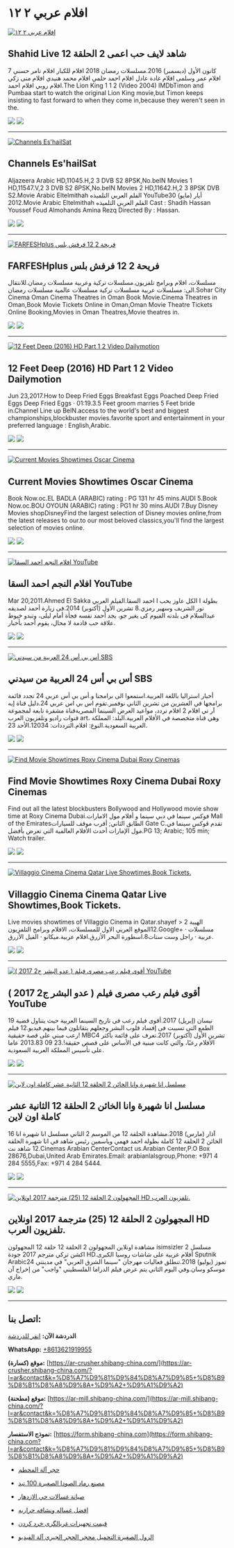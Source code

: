 # افلام عربي ٢ ١٢

<a href="https://swt.shibang-china.com/?l=ar&img&k=%D8%A7%D9%81%D9%84%D8%A7%D9%85+%D8%B9%D8%B1%D8%A8%D9%8A+%D9%A2+%D9%A1%D9%A2" target="_blank">![افلام عربي ٢ ١٢](http://static.shibang-china.com/all-800x300/1046.jpg)</a>

## Shahid Live شاهد لايف حب اعمى 2 الحلقة 12
7 كانون الأول (ديسمبر) 2016.مسلسلات رمضان 2018 افلام للكبار افلام تامر حسني افلام عمر وسلمى افلام غادة عادل افلام احمد حلمي افلام محمد هنيدي افلام منى زكي افلام روبي افلام احمد.The Lion King 1 1 2 (Video 2004) IMDbTimon and Pumbaa start to watch the original Lion King movie,but Timon keeps insisting to fast forward to when they come in,because they weren&#39;t seen in the.


<a href="https://whatsapp.shibangsoft.com/WhatsApp.php" target="_blank" title="WhatsApp">![](http://static.shibang-china.com/icon/whatsapp.png)</a> <a href="https://swt.shibang-china.com/?l=ar&icon&k=%D8%A7%D9%81%D9%84%D8%A7%D9%85+%D8%B9%D8%B1%D8%A8%D9%8A+%D9%A2+%D9%A1%D9%A2" target="_blank">![](http://static.shibang-china.com/icon/chat-ar.png)</a>

---

<a href="https://swt.shibang-china.com/?l=ar&img&k=%D8%A7%D9%81%D9%84%D8%A7%D9%85+%D8%B9%D8%B1%D8%A8%D9%8A+%D9%A2+%D9%A1%D9%A2" target="_blank">![Channels Es&#39;hailSat](http://static.shibang-china.com/all-800x300/684.jpg)</a>

## Channels Es&#39;hailSat
Aljazeera Arabic HD,11045.H,2 3 DVB S2 8PSK,No.beIN Movies 1 HD,11547.V,2 3 DVB S2 8PSK,No.beIN Movies 2 HD,11642.H,2 3 8PSK DVB S2.Movie Arabic Eltelmithah الفلم العربي التلميذه YouTube30 أيار (مايو) 2012.Movie Arabic Eltelmithah الفلم العربي التلميذه Cast : Shadih Hassan Youssef Foud Almohands Amina Rezq Directed By : Hassan.


<a href="https://whatsapp.shibangsoft.com/WhatsApp.php" target="_blank" title="WhatsApp">![](http://static.shibang-china.com/icon/whatsapp.png)</a> <a href="https://swt.shibang-china.com/?l=ar&icon&k=%D8%A7%D9%81%D9%84%D8%A7%D9%85+%D8%B9%D8%B1%D8%A8%D9%8A+%D9%A2+%D9%A1%D9%A2" target="_blank">![](http://static.shibang-china.com/icon/chat-ar.png)</a>

---

<a href="https://swt.shibang-china.com/?l=ar&img&k=%D8%A7%D9%81%D9%84%D8%A7%D9%85+%D8%B9%D8%B1%D8%A8%D9%8A+%D9%A2+%D9%A1%D9%A2" target="_blank">![FARFESHplus فريحة 2 12 فرفش بلس](http://static.shibang-china.com/all-800x300/337.jpg)</a>

## FARFESHplus فريحة 2 12 فرفش بلس
مسلسلات، افلام وبرامج تلفزيون.مسلسلات تركية وعربية مسلسلات رمضان.للانتقال الى: مسلسلات عربية مسلسلات تركية مسلسلات عالمية مسلسلات رمضان.Sohar City Cinema Oman Cinema Theatres in Oman Book Movie.Cinema Theatres in Oman,Book Movie Tickets Online in Oman,Oman Movie Theatre Tickets Online Booking,Movies in Oman Theatres,Movie theatres in.


<a href="https://whatsapp.shibangsoft.com/WhatsApp.php" target="_blank" title="WhatsApp">![](http://static.shibang-china.com/icon/whatsapp.png)</a> <a href="https://swt.shibang-china.com/?l=ar&icon&k=%D8%A7%D9%81%D9%84%D8%A7%D9%85+%D8%B9%D8%B1%D8%A8%D9%8A+%D9%A2+%D9%A1%D9%A2" target="_blank">![](http://static.shibang-china.com/icon/chat-ar.png)</a>

---

<a href="https://swt.shibang-china.com/?l=ar&img&k=%D8%A7%D9%81%D9%84%D8%A7%D9%85+%D8%B9%D8%B1%D8%A8%D9%8A+%D9%A2+%D9%A1%D9%A2" target="_blank">![12 Feet Deep (2016) HD Part 1 2 Video Dailymotion](http://static.shibang-china.com/all-800x300/384.jpg)</a>

## 12 Feet Deep (2016) HD Part 1 2 Video Dailymotion
Jun 23,2017.How to Deep Fried Eggs Breakfast Eggs Poached Deep Fried Eggs Deep Fried Eggs &middot; 01:19.3.5 Feet groom marries 5 Feet bride in.Channel Line up BeIN.access to the world&#39;s best and biggest championships,blockbuster movies.favorite sport and entertainment in your preferred language : English,Arabic.


<a href="https://whatsapp.shibangsoft.com/WhatsApp.php" target="_blank" title="WhatsApp">![](http://static.shibang-china.com/icon/whatsapp.png)</a> <a href="https://swt.shibang-china.com/?l=ar&icon&k=%D8%A7%D9%81%D9%84%D8%A7%D9%85+%D8%B9%D8%B1%D8%A8%D9%8A+%D9%A2+%D9%A1%D9%A2" target="_blank">![](http://static.shibang-china.com/icon/chat-ar.png)</a>

---

<a href="https://swt.shibang-china.com/?l=ar&img&k=%D8%A7%D9%81%D9%84%D8%A7%D9%85+%D8%B9%D8%B1%D8%A8%D9%8A+%D9%A2+%D9%A1%D9%A2" target="_blank">![Current Movies Showtimes Oscar Cinema](http://static.shibang-china.com/all-800x300/332.jpg)</a>

## Current Movies Showtimes Oscar Cinema
Book Now.oc.EL BADLA (ARABIC) rating : PG 131 hr 45 mins.AUDI 5.Book Now.oc.BOU OYOUN (ARABIC) rating : PG1 hr 30 mins.AUDI 7.Buy Disney Movies shopDisneyFind the largest selection of Disney movies online,from the latest releases to our.to our most beloved classics,you&#39;ll find the largest selection of movies online.


<a href="https://whatsapp.shibangsoft.com/WhatsApp.php" target="_blank" title="WhatsApp">![](http://static.shibang-china.com/icon/whatsapp.png)</a> <a href="https://swt.shibang-china.com/?l=ar&icon&k=%D8%A7%D9%81%D9%84%D8%A7%D9%85+%D8%B9%D8%B1%D8%A8%D9%8A+%D9%A2+%D9%A1%D9%A2" target="_blank">![](http://static.shibang-china.com/icon/chat-ar.png)</a>

---

<a href="https://swt.shibang-china.com/?l=ar&img&k=%D8%A7%D9%81%D9%84%D8%A7%D9%85+%D8%B9%D8%B1%D8%A8%D9%8A+%D9%A2+%D9%A1%D9%A2" target="_blank">![افلام النجم احمد السقا YouTube](http://static.shibang-china.com/all-800x300/921.jpg)</a>

## افلام النجم احمد السقا YouTube
Mar 20,2011.Ahmed El Sakka احمد السقا.الفيلم العربي I الكل عاوز يحب I بطولة نور الشريف وسهير رمزي.8 تشرين الأول (أكتوبر) 2014.فى زيارة أحمد لصديقه عبدالسلام فى بلدته الفيوم كى يغير جو، يجد أحمد نفسه فجأة أمام ليلى، وتبدو خيوط علاقة حب قادمة لا محال، يقوم أحمد بأخبار.


<a href="https://whatsapp.shibangsoft.com/WhatsApp.php" target="_blank" title="WhatsApp">![](http://static.shibang-china.com/icon/whatsapp.png)</a> <a href="https://swt.shibang-china.com/?l=ar&icon&k=%D8%A7%D9%81%D9%84%D8%A7%D9%85+%D8%B9%D8%B1%D8%A8%D9%8A+%D9%A2+%D9%A1%D9%A2" target="_blank">![](http://static.shibang-china.com/icon/chat-ar.png)</a>

---

<a href="https://swt.shibang-china.com/?l=ar&img&k=%D8%A7%D9%81%D9%84%D8%A7%D9%85+%D8%B9%D8%B1%D8%A8%D9%8A+%D9%A2+%D9%A1%D9%A2" target="_blank">![أس بي أس 24 العربية من سيدني SBS](http://static.shibang-china.com/all-800x300/1255.jpg)</a>

## أس بي أس 24 العربية من سيدني SBS
أخبار استراليا باللغة العربية.استمعوا الى برامجنا و.أس بي أس عربي 24 تجدد قائمة برامجها في العشرين من تشرين الثاني نوفمبر.تقوم اس بي اس عربي 24.دليل قناة إيه آر تي افلام 2 افلام تردد، مواعيد العرض السينما المصريةقناة مشفرة تابعة لمجموعة قنوات راديو وتلفزيون العرب art، وهي قناة متخصصة في الأفلام العربية.البلد: المملكة العربية السعودية.النوع: افلام.الترددات: 12034.الأحد 23.


<a href="https://whatsapp.shibangsoft.com/WhatsApp.php" target="_blank" title="WhatsApp">![](http://static.shibang-china.com/icon/whatsapp.png)</a> <a href="https://swt.shibang-china.com/?l=ar&icon&k=%D8%A7%D9%81%D9%84%D8%A7%D9%85+%D8%B9%D8%B1%D8%A8%D9%8A+%D9%A2+%D9%A1%D9%A2" target="_blank">![](http://static.shibang-china.com/icon/chat-ar.png)</a>

---

<a href="https://swt.shibang-china.com/?l=ar&img&k=%D8%A7%D9%81%D9%84%D8%A7%D9%85+%D8%B9%D8%B1%D8%A8%D9%8A+%D9%A2+%D9%A1%D9%A2" target="_blank">![Find Movie Showtimes Roxy Cinema Dubai Roxy Cinemas](http://static.shibang-china.com/all-800x300/374.jpg)</a>

## Find Movie Showtimes Roxy Cinema Dubai Roxy Cinemas
Find out all the latest blockbusters Bollywood and Hollywood movie show time at Roxy Cinema Dubai.فوكس سينما في دبي سينما و أفلام مول الامارات Mall of the Emiratesالطابق الثاني; أقرب موقف للسيارات Gate C.تقدم ڤوكس سينما في مول الإمارات أحدث الأفلام العالمية التي تعرض بأفضل.PG 13; Arabic; 105 min; Watch trailer.


<a href="https://whatsapp.shibangsoft.com/WhatsApp.php" target="_blank" title="WhatsApp">![](http://static.shibang-china.com/icon/whatsapp.png)</a> <a href="https://swt.shibang-china.com/?l=ar&icon&k=%D8%A7%D9%81%D9%84%D8%A7%D9%85+%D8%B9%D8%B1%D8%A8%D9%8A+%D9%A2+%D9%A1%D9%A2" target="_blank">![](http://static.shibang-china.com/icon/chat-ar.png)</a>

---

<a href="https://swt.shibang-china.com/?l=ar&img&k=%D8%A7%D9%81%D9%84%D8%A7%D9%85+%D8%B9%D8%B1%D8%A8%D9%8A+%D9%A2+%D9%A1%D9%A2" target="_blank">![Villaggio Cinema Cinema Qatar Live Showtimes,Book Tickets.](http://static.shibang-china.com/all-800x300/1130.jpg)</a>

## Villaggio Cinema Cinema Qatar Live Showtimes,Book Tickets.
Live movies showtimes of Villaggio Cinema in Qatar.shayef &gt; الهيبة 2 12الموقع العربي الاول للمسلسلات، الافلام وبرامج التلفزيون.Google+ &middot; مسلسلات عربية &middot; راجل وست ستات8.اسطورة البحر الأزرق.افلام عربية.ميكانو &middot; الفيل الأزرق.


<a href="https://whatsapp.shibangsoft.com/WhatsApp.php" target="_blank" title="WhatsApp">![](http://static.shibang-china.com/icon/whatsapp.png)</a> <a href="https://swt.shibang-china.com/?l=ar&icon&k=%D8%A7%D9%81%D9%84%D8%A7%D9%85+%D8%B9%D8%B1%D8%A8%D9%8A+%D9%A2+%D9%A1%D9%A2" target="_blank">![](http://static.shibang-china.com/icon/chat-ar.png)</a>

---

<a href="https://swt.shibang-china.com/?l=ar&img&k=%D8%A7%D9%81%D9%84%D8%A7%D9%85+%D8%B9%D8%B1%D8%A8%D9%8A+%D9%A2+%D9%A1%D9%A2" target="_blank">![أقوى فيلم رعب مصرى فيلم ( عدو البشر ج2 2017 ) YouTube](http://static.shibang-china.com/all-800x300/360.jpg)</a>

## أقوى فيلم رعب مصرى فيلم ( عدو البشر ج2 2017 ) YouTube
19 نيسان (إبريل) 2017.أقوى فيلم رعب فى تاريخ السينما العربية حيث يتناول قضية الطمع التى تسببت فى إفساد قلوب البشر وجعلهم يتقاتلون فيما بينهم.فيديو.12 فيلم رعب مبني على قصة حقيقية! MBC4 تشرين الأول (أكتوبر) 2017.تعرف على قائمة بأكثر الأفلام رعبًا، والتي كانت مبنية في الأساس على قصص حقيقة!.23 09 2013.83 عاما على تأسيس المملكة العربية السعودية.


<a href="https://whatsapp.shibangsoft.com/WhatsApp.php" target="_blank" title="WhatsApp">![](http://static.shibang-china.com/icon/whatsapp.png)</a> <a href="https://swt.shibang-china.com/?l=ar&icon&k=%D8%A7%D9%81%D9%84%D8%A7%D9%85+%D8%B9%D8%B1%D8%A8%D9%8A+%D9%A2+%D9%A1%D9%A2" target="_blank">![](http://static.shibang-china.com/icon/chat-ar.png)</a>

---

<a href="https://swt.shibang-china.com/?l=ar&img&k=%D8%A7%D9%81%D9%84%D8%A7%D9%85+%D8%B9%D8%B1%D8%A8%D9%8A+%D9%A2+%D9%A1%D9%A2" target="_blank">![مسلسل انا شهيرة وانا الخائن 2 الحلقة 12 الثانية عشر كاملة اون لاين](http://static.shibang-china.com/all-800x300/458.jpg)</a>

## مسلسل انا شهيرة وانا الخائن 2 الحلقة 12 الثانية عشر كاملة اون لاين
16 آذار (مارس) 2018.مشاهدة الحلقة 12 من الموسم 2 الثاني مسلسل انا شهيرة انا الخائن 2 الحلقة 12 كاملة بطولة احمد فهمي وياسمين رئيس شاهد في انا شهيرة الحلقة 12 شاهد نت.Cinemas Arabian CenterContact us.Arabian Center,P.O Box 28676,Dubai,United Arab Emirates.Email: arabianlalsgroup,Phone: +971 4 284 5555,Fax: +971 4 284 5444.


<a href="https://whatsapp.shibangsoft.com/WhatsApp.php" target="_blank" title="WhatsApp">![](http://static.shibang-china.com/icon/whatsapp.png)</a> <a href="https://swt.shibang-china.com/?l=ar&icon&k=%D8%A7%D9%81%D9%84%D8%A7%D9%85+%D8%B9%D8%B1%D8%A8%D9%8A+%D9%A2+%D9%A1%D9%A2" target="_blank">![](http://static.shibang-china.com/icon/chat-ar.png)</a>

---

<a href="https://swt.shibang-china.com/?l=ar&img&k=%D8%A7%D9%81%D9%84%D8%A7%D9%85+%D8%B9%D8%B1%D8%A8%D9%8A+%D9%A2+%D9%A1%D9%A2" target="_blank">![المجهولون 2 الحلقة 12 (25) مترجمة 2017 اونلاين HD تلفزيون العرب.](http://static.shibang-china.com/all-800x300/1250.jpg)</a>

## المجهولون 2 الحلقة 12 (25) مترجمة 2017 اونلاين HD تلفزيون العرب.
مشاهدة اونلاين المجهولون 2 الحلقة 12 حلقة 12 المجهولون isimsizler 2 مسلسل اكشن تركي مترجم 2017 جودة HD.أفلام عربية على شاشات روسيا الكبرى Sputnik Arabic24 تموز (يوليو) 2018.تنطلق فعاليات مهرجان &quot;سينما الشرق العربي&quot; في مدينتي موسكو وسان.وفي اليوم الثاني يتم عرض فيلم الدراما الفلسطيني &quot;واجب&quot; من إخراج آن ماري.


<a href="https://whatsapp.shibangsoft.com/WhatsApp.php" target="_blank" title="WhatsApp">![](http://static.shibang-china.com/icon/whatsapp.png)</a> <a href="https://swt.shibang-china.com/?l=ar&icon&k=%D8%A7%D9%81%D9%84%D8%A7%D9%85+%D8%B9%D8%B1%D8%A8%D9%8A+%D9%A2+%D9%A1%D9%A2" target="_blank">![](http://static.shibang-china.com/icon/chat-ar.png)</a>

---
## اتصل بنا:

**الدردشة الآن:** [انقر للدردشة](https://swt.shibang-china.com?l=ar&contact&k=%D8%A7%D9%81%D9%84%D8%A7%D9%85+%D8%B9%D8%B1%D8%A8%D9%8A+%D9%A2+%D9%A1%D9%A2)

**WhatsApp:**  [+8613621919955](https://whatsapp.shibangsoft.com/WhatsApp.php)

**موقع (كسارة):** [https://ar-crusher.shibang-china.com/](https://ar-crusher.shibang-china.com/?l=ar&contact&k=%D8%A7%D9%81%D9%84%D8%A7%D9%85+%D8%B9%D8%B1%D8%A8%D9%8A+%D9%A2+%D9%A1%D9%A2)

**موقع (مطحنة):** [https://ar-mill.shibang-china.com/](https://ar-mill.shibang-china.com/?l=ar&contact&k=%D8%A7%D9%81%D9%84%D8%A7%D9%85+%D8%B9%D8%B1%D8%A8%D9%8A+%D9%A2+%D9%A1%D9%A2)

**نموذج الاستفسار:** [https://form.shibang-china.com](https://form.shibang-china.com?l=ar&contact&k=%D8%A7%D9%81%D9%84%D8%A7%D9%85+%D8%B9%D8%B1%D8%A8%D9%8A+%D9%A2+%D9%A1%D9%A2)

* [حجر آلة المحطم](../17/%D8%AD%D8%AC%D8%B1%20%D8%A2%D9%84%D8%A9%20%D8%A7%D9%84%D9%85%D8%AD%D8%B7%D9%85.md)

* [مصنع رماد الصودا الصغيرة 100 تبد](../16/%D9%85%D8%B5%D9%86%D8%B9%20%D8%B1%D9%85%D8%A7%D8%AF%20%D8%A7%D9%84%D8%B5%D9%88%D8%AF%D8%A7%20%D8%A7%D9%84%D8%B5%D8%BA%D9%8A%D8%B1%D8%A9%20100%20%D8%AA%D8%A8%D8%AF.md)

* [صيانة غسالات حي الازدهار](../20/%D8%B5%D9%8A%D8%A7%D9%86%D8%A9%20%D8%BA%D8%B3%D8%A7%D9%84%D8%A7%D8%AA%20%D8%AD%D9%8A%20%D8%A7%D9%84%D8%A7%D8%B2%D8%AF%D9%87%D8%A7%D8%B1.md)

* [افضل غساله ونشافه حراريه](../20/%D8%A7%D9%81%D8%B6%D9%84%20%D8%BA%D8%B3%D8%A7%D9%84%D9%87%20%D9%88%D9%86%D8%B4%D8%A7%D9%81%D9%87%20%D8%AD%D8%B1%D8%A7%D8%B1%D9%8A%D9%87.md)

* [قیمت تجهیزات غربالگری خرد کردن](../20/%D9%82%DB%8C%D9%85%D8%AA%20%D8%AA%D8%AC%D9%87%DB%8C%D8%B2%D8%A7%D8%AA%20%D8%BA%D8%B1%D8%A8%D8%A7%D9%84%DA%AF%D8%B1%DB%8C%20%D8%AE%D8%B1%D8%AF%20%DA%A9%D8%B1%D8%AF%D9%86.md)

* [الرول الصغيرة التحميل محجر الحجر الجيري آلة الفيديو](../18/%D8%A7%D9%84%D8%B1%D9%88%D9%84%20%D8%A7%D9%84%D8%B5%D8%BA%D9%8A%D8%B1%D8%A9%20%D8%A7%D9%84%D8%AA%D8%AD%D9%85%D9%8A%D9%84%20%D9%85%D8%AD%D8%AC%D8%B1%20%D8%A7%D9%84%D8%AD%D8%AC%D8%B1%20%D8%A7%D9%84%D8%AC%D9%8A%D8%B1%D9%8A%20%D8%A2%D9%84%D8%A9%20%D8%A7%D9%84%D9%81%D9%8A%D8%AF%D9%8A%D9%88.md)